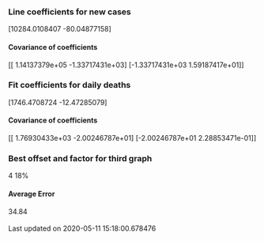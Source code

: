 <h3>Line coefficients for new cases</h3>
[10284.0108407    -80.04877158]
<h4>Covariance of coefficients</h4>
[[ 1.14137379e+05 -1.33717431e+03]
 [-1.33717431e+03  1.59187417e+01]]
<h3>Fit coefficients for daily deaths</h3>
[1746.4708724   -12.47285079]
<h4>Covariance of coefficients</h4>
[[ 1.76930433e+03 -2.00246787e+01]
 [-2.00246787e+01  2.28853471e-01]] <br/>
<h3>Best offset and factor for third graph</h3>
4 18%
<h4>Average Error</h4>
34.84
<br /><br />Last updated on 2020-05-11 15:18:00.678476

